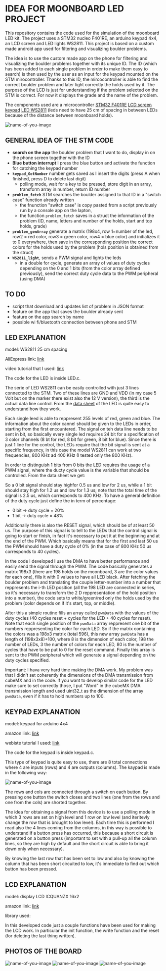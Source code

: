 # IDEA FOR MOONBOARD LED PROJECT

This repository contains the code used for the simulation of the moonboard LED kit. The project uses a STM32 nucleo F401RE, an arduino keypad 4x4, an LCD screen and LED lights WS2811. This project is based on a custom made android app used for filtering and visualizing boulder problems. 

The idea is to use the custom made app on the phone for filtering and visualizing the boulder problems together with its unique ID. The ID (which has been added to each single problem in order to make them easy to search) is then used by the user as an input for the keypad mounted on the STM mirocontroller. Thanks to this ID, the mircocontroller is able to find the correct boulder problem and later light correctly the holds used by it. The purpose of the LCD is just for understanding if the problem selected on the STM is correct. For now it displays the grade and the name of the problem. 

The components used are a microcontroller [STM32 F401RE](https://www.amazon.com/NUCLEO-F401RE-Nucleo-64-Development-STM32F401RE-connectivity/dp/B07JYBPWN4) [LCD screen](https://www.amazon.com/ICQUANZX-Interface-Backlight-Ar-duino-MEGA2560/dp/B08XQMKXW1/ref=sr_1_2?dchild=1&keywords=display+LCD+ICQUANZX+16x2&qid=1620202398&sr=8-2) [keypad](https://www.amazon.com/Matrix-Membrane-Switch-Keyboard-Arduino/dp/B07THCLGCZ/ref=sr_1_3?dchild=1&keywords=arduino+keypad&qid=1620202495&sr=8-3) [LED WS2811](https://it.aliexpress.com/wholesale?catId=0&initiative_id=SB_20210505001530&SearchText=ws2811+25cm) (leds need to have 25 cm of spacing in between LEDs because of the distance between moonboard holds).

 ![name-of-you-image](https://github.com/AlessandroAvi/Moonboard_LED_DIY/blob/main/Img/material.jpg) 

## GENERAL IDEA OF THE STM CODE

- **search on the app** the boulder problem that I want to do, display in on the phone screen together with the ID
- **Blue button interrupt** I press the blue button and activate the function for catching the keypad number
- **`keypad_GetNumber`** number gets saved as I insert the digits (press A when finished, press D to delete last digit)
  - polling mode, wait for a key to be pressed, store digit in an array, transform array in number, return ID number
- **`problem_fetch`** STM searches the boulder assigned to that ID in a "switch case" function already written 
  - the fnunction "switch case" is copy pasted from a script previously run by a console app on the lapton, 
  - the function `problem_fetch` saves in a struct the information of the problem (ID, name, letters and number of the holds, start and top holds, grade)
- **`problem_genArray`** generate a matrix (198x4, row 1=number of the led, row2 = red color, row3 = green color, row4 = blue color) and initializes it to 0 everywhere, then save in the corresponding position the correct colors for the holds used by the problem (hols position is obtained from the struct)
- **`WS2811_light`**, sends a PWM signal and lights the leds
  - in a double for cycle, generate an array of values of duty cycles depending on the 0 and 1 bits (from the color array defined previously), send the correct duty cycle data to the PWM peripheral (using DMA)

 

## TO DO

- script that download and updates list of problem in JSON format
- feature on the app that saves the boulder already sent
- feature on the app search by name
- possible wi fi/bluetooth connection between phone and STM



## LED EXPLANATION

model: WS2811 25 cm spacing

AliExpress link: [link](https://it.aliexpress.com/wholesale?catId=0&initiative_id=SB_20210505001530&SearchText=ws2811+25cm)

video tutorial that I used: [link](https://www.youtube.com/watch?v=-3VKkTSAytM&list=PLKbve1xdC21o1C_YVfbdDPc5UOA68WjFB&index=3&t=0s)

The code for the LED is inside LED.c.

The serie of LED WS2811 can be easily controlled with just 3 lines connected to the STM. Two of these lines are GND and VDD (in my case 5 Volt but on the marker there exist also the 12 V version), the third is the actual data line control. From the [data sheet](https://www.alldatasheet.com/datasheet-pdf/pdf/1132633/WORLDSEMI/WS2811.html) of the LED is quite easy to understand how they work. 

Each single leed is able to reppresent 255 levels of red, green and blue. The information about the color cannel should be given to the LEDs in order, starting from the first encountered. The signal on teh data line needs to be sent in bit, so basically every single led requires 24 bit for a specification of 3 color channels (8 bt for red, 8 bit for green, 8 bit for blue). Since there is just 1 line for the control, the LEDs require that the bit signal is sent at a specific frequency, in this case the model WS2811 can work at two frequencies, 800 KHz ad 400 KHz (I tested only the 800 KHz). 

In order to distinguish 1 bits from 0 bits the LED requires the usage of a PWM signal, where the ducty cycle value is the variable that should be controlled. From the data sheet we get:

So a 0 bit signal should stay highfor 0.5 us and low for 2  us, while a 1 bit should stay high for 1.2 us​ and low for 1.3 us; note that the total time of the signal is 2.5 us, which corresponds to 400 KHz. To have a general definition of the duty cycle just define the in term of percentage:

- 0 bit -> duty cycle = 20%
- 1 bit -> duty cycle = 48%

Additionally there is also the RESET signal, which should be of at least 50 us. The purpose of this signal is to tell to the LEDs that the control signal is going to start or finish, in fact it's necessary to put it at the beginning and at the end of the PWM. Which basically means that for the first and last 50 us the PWM should have a duty cycle of 0% (in the case of 800 KHz 50 us corresponds to 40 cycles).   

In the code I developed I use the DMA to have better performance and easily send the signal through the PWM. The code basically generates a matrix 198x3 (there are 198 holds on the moonboard, 3 are the color values for each one), fills it with 0 values to have all LED black. After fetching the boulder problem and translating the couple letter-number into a number that reppresents the i-th LED position (all the 198 LED are connected in series, so it's necessary to transform the 2 D reppresentation of the hold position into a number), the code sets to white/green/red only the holds used by the problem (color depends on if it's start, top, or middle). 

After this a simple routine fills an array called `pwmData` with the values of the duty cycles (40 cycles reset + cycles for the LED + 40 cycles for reset). Note that each single position of the `pwmData` array reppresent one bit of the numbers reppresenting the color for each LED. So if the matrix containing the colors was a 198x3 matrix (total 596), this new array `pwmData` has a length of (198x3x8)+100, where 8 is the dimension of each color, 198 the number of LEDs, 3 the number of colors for each LED, 80 is the number of cycles that have to be put to 0 for the reset command. Finally this array is sent to the PWM peripheral which will generate a signal depending on the duty cycles specified. 

Important: I hava very hard time making the DMA work. My problem was that I didn't set coherently the dimensions of the DMA transmission from cubeMX and in the code. If you want to develop similar code for the LED make sure to set correctly those, I put "Word" in the cubeMX DMA transmission length and used uint32_t as the dimension of the array `pwmData`, even if it has to hold numbers up to 100. 

## KEYPAD EXPLANATION

model: keypad for arduino 4x4

amazon link: [link](https://www.amazon.com/Matrix-Membrane-Switch-Keyboard-Arduino/dp/B07THCLGCZ/ref=sr_1_3?dchild=1&keywords=arduino+keypad&qid=1620202495&sr=8-3)

webiste tutorial I used: [link](https://deepbluembedded.com/stm32-keypad-interfacing-library/)

The code for the keypad is inside keypad.c.

This type of keypad is quite easy to use, there are 8 total connections where 4 are inputs (rows) and 4 are outputs (columns). 
The kaypad is made in the following way:

 ![name-of-you-image](https://github.com/AlessandroAvi/Moonboard_LED_DIY/blob/main/Img/Keypad_circuit.jpg)

The rows and cols are connected through a switch on each button. By pressing one button the switch closes and two lines (one from the rows and one from the cols) are shorted together. 

The idea for obtaining a signal from this device is to use a polling mode in which 3 rows are set on high level and 1 row on low level (and iteritevly change the row that is brought to low level). Each time this is performed I read also the 4 lines coming from the columns, in this way is possible to understand if a button press has occurred, this because a short circuit is generated on a button press  (important to set with a pull-up all the column lines, so they are high by default and the short circuit is able to bring it down only when necessary). 

By knowing the last row that has been set to low and also by knowing the column that has been short circuited to low, it's immediate to find out which button has been pressed. 



## LCD EXPLANATION

model: display LCD ICQUANZX 16x2

amazon link: [link](https://www.amazon.com/ICQUANZX-Interface-Backlight-Ar-duino-MEGA2560/dp/B08XQMKXW1/ref=sr_1_2?dchild=1&keywords=display+LCD+ICQUANZX+16x2&qid=1620202398&sr=8-2)

library used: 

In this developed code just a couple functions have been used for making the LCD work. In particular the init function, the write function and the reset (for deleting the last thing written). 



## PHOTOS OF THE BOARD

![name-of-you-image](https://github.com/AlessandroAvi/Moonboard_LED_DIY/blob/main/Img/boardEmpty.jpg) ![name-of-you-image](https://github.com/AlessandroAvi/Moonboard_LED_DIY/blob/main/Img/boardFull.jpg) ![name-of-you-image](https://github.com/AlessandroAvi/Moonboard_LED_DIY/blob/main/Img/boardLed.jpg) 

